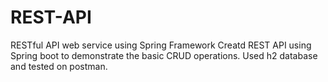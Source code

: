 # REST-API
RESTful API web service using Spring Framework
Creatd REST API using Spring boot to demonstrate the basic CRUD operations. Used h2 database and tested on postman.
